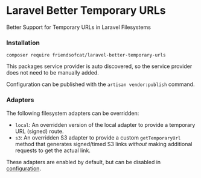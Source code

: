 # Laravel Better Temporary URLs

Better Support for Temporary URLs in Laravel Filesystems

### Installation

`composer require friendsofcat/laravel-better-temporary-urls`

This packages service provider is auto discovered, so the service provider does not need to be manually added.

Configuration can be published with the `artisan vendor:publish` command.

### Adapters

The following filesystem adapters can be overridden:

- `local`: An overridden version of the local adapter to provide a temporary URL (signed) route.
- `s3`: An overridden S3 adapter to provide a custom `getTemporaryUrl` method that generates signed/timed S3 links _without_
  making additional requests to get the actual link.

These adapters are enabled by default, but can be disabled in [configuration](https://github.com/friendsofcat/laravel-better-temporary-urls/blob/master/laravel-better-temporary-urls.php).
